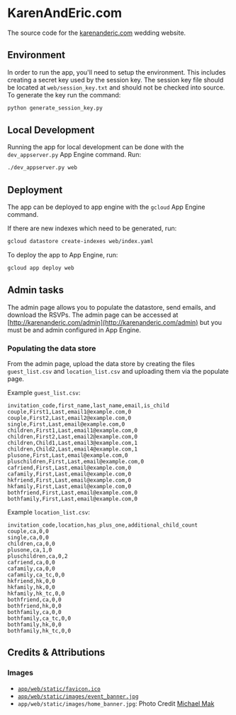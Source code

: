# KarenAndEric.com

The source code for the [karenanderic.com](https://karenanderic.com) wedding
website.

## Environment

In order to run the app, you'll need to setup the environment. This includes
creating a secret key used by the session key. The session key file should be
located at `web/session_key.txt` and should not be checked into source. To
generate the key run the command:

```sh
python generate_session_key.py
```

## Local Development

Running the app for local development can be done with the `dev_appserver.py`
App Engine command. Run:

```sh
./dev_appserver.py web
```

## Deployment

The app can be deployed to app engine with the `gcloud` App Engine command.

If there are new indexes which need to be generated, run:

```sh
gcloud datastore create-indexes web/index.yaml
```

To deploy the app to App Engine, run:

```sh
gcloud app deploy web
```

## Admin tasks

The admin page allows you to populate the datastore, send emails, and download
the RSVPs. The admin page can be accessed at
[http://karenanderic.com/admin](http://karenanderic.com/admin) but you must be
and admin configured in App Engine.

### Populating the data store

From the admin page, upload the data store by creating the files
`guest_list.csv` and `location_list.csv` and uploading them via the populate
page.

Example `guest_list.csv`:

```csv
invitation_code,first_name,last_name,email,is_child
couple,First1,Last,email1@example.com,0
couple,First2,Last,email2@example.com,0
single,First,Last,email@example.com,0
children,First1,Last,email1@example.com,0
children,First2,Last,email2@example.com,0
children,Child1,Last,email3@example.com,1
children,Child2,Last,email4@example.com,1
plusone,First,Last,email@example.com,0
pluschildren,First,Last,email@example.com,0
cafriend,First,Last,email@example.com,0
cafamily,First,Last,email@example.com,0
hkfriend,First,Last,email@example.com,0
hkfamily,First,Last,email@example.com,0
bothfriend,First,Last,email@example.com,0
bothfamily,First,Last,email@example.com,0
```

Example `location_list.csv`:

```csv
invitation_code,location,has_plus_one,additional_child_count
couple,ca,0,0
single,ca,0,0
children,ca,0,0
plusone,ca,1,0
pluschildren,ca,0,2
cafriend,ca,0,0
cafamily,ca,0,0
cafamily,ca_tc,0,0
hkfriend,hk,0,0
hkfamily,hk,0,0
hkfamily,hk_tc,0,0
bothfriend,ca,0,0
bothfriend,hk,0,0
bothfamily,ca,0,0
bothfamily,ca_tc,0,0
bothfamily,hk,0,0
bothfamily,hk_tc,0,0
```

## Credits & Attributions

### Images

*   [`app/web/static/favicon.ico`](https://www.freefavicon.com/freefavicons/people/iconinfo/wedding-couple-152-182970.html)
*   [`app/web/static/images/event_banner.jpg`](https://pxhere.com/en/photo/489871)
*   `app/web/static/images/home_banner.jpg`: Photo Credit [Michael Mak](http://www.michaelmak.co/)
